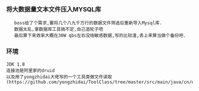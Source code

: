 ### 将大数据量文本文件压入MYSQL库
```
   boss给了个需求,要将几个八九千万行的数据文件筛选后重新导入Mysql库.
   数据太乱,拿数据库工具搞不定,自己造轮子吧
   最后算下来效率大概在30W qbs左右没啥敏感数据,写的比较渣,丢上来算当做个备份吧.
```

  ### 环境

```` 
JDK 1.8
连接池是阿里家的druid
以及用了yongzhidai大佬写的一个工具类做文件读取
(https://github.com/yongzhidai/ToolClass/tree/master/src/main/java/cn/dyz/tools/file)
````


